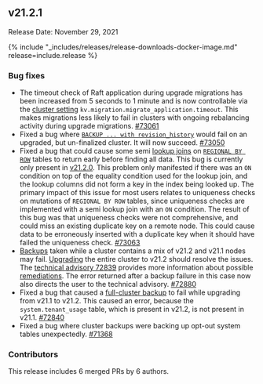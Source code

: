 ## v21.2.1

Release Date: November 29, 2021

{% include "_includes/releases/release-downloads-docker-image.md" release=include.release %}

<h3 id="v21-2-1-bug-fixes">Bug fixes</h3>

- The timeout check of Raft application during upgrade migrations has been increased from 5 seconds to 1 minute and is now controllable via the [cluster setting](https://www.cockroachlabs.com/docs/v21.2/cluster-settings) `kv.migration.migrate_application.timeout`. This makes migrations less likely to fail in clusters with ongoing rebalancing activity during upgrade migrations. [#73061][#73061]
- Fixed a bug where [`BACKUP ... with revision_history`](https://www.cockroachlabs.com/docs/v21.2/take-backups-with-revision-history-and-restore-from-a-point-in-time) would fail on an upgraded, but un-finalized cluster. It will now succeed. [#73050][#73050]
- Fixed a bug that could cause some semi [lookup joins](https://www.cockroachlabs.com/docs/v21.2/joins#lookup-joins) on [`REGIONAL BY ROW`](https://www.cockroachlabs.com/docs/v21.2/multiregion-overview#regional-by-row-tables) tables to return early before finding all data. This bug is currently only present in [v21.2.0](v21.2.html#v21-2-0). This problem only manifested if there was an `ON` condition on top of the equality condition used for the lookup join, and the lookup columns did not form a key in the index being looked up. The primary impact of this issue for most users relates to uniqueness checks on mutations of `REGIONAL BY ROW` tables, since uniqueness checks are implemented with a semi lookup join with an `ON` condition. The result of this bug was that uniqueness checks were not comprehensive, and could miss an existing duplicate key on a remote node. This could cause data to be erroneously inserted with a duplicate key when it should have failed the uniqueness check. [#73063][#73063]
- [Backups](https://www.cockroachlabs.com/docs/v21.2/take-full-and-incremental-backups) taken while a cluster contains a mix of v21.2 and v21.1 nodes may fail. [Upgrading](https://www.cockroachlabs.com/docs/v21.2/upgrade-cockroach-version) the entire cluster to v21.2 should resolve the issues. The [technical advisory 72839](https://www.cockroachlabs.com/docs/advisories/a72839) provides more information about possible [remediations](https://www.cockroachlabs.com/docs/advisories/a72839#mitigation). The error returned after a backup failure in this case now also directs the user to the technical advisory. [#72880][#72880]
- Fixed a bug that caused a [full-cluster backup](https://www.cockroachlabs.com/docs/v21.2/backup#backup-a-cluster) to fail while upgrading from v21.1 to v21.2. This caused an error, because the `system.tenant_usage` table, which is present in v21.2, is not present in v21.1. [#72840][#72840]
- Fixed a bug where cluster backups were backing up opt-out system tables unexpectedly. [#71368][#71368]

<h3 id="v21-2-1-contributors">Contributors</h3>

This release includes 6 merged PRs by 6 authors.

[#73061]: https://github.com/cockroachdb/cockroach/pull/73061
[#73050]: https://github.com/cockroachdb/cockroach/pull/73050
[#73063]: https://github.com/cockroachdb/cockroach/pull/73063
[#71368]: https://github.com/cockroachdb/cockroach/pull/71368
[#72840]: https://github.com/cockroachdb/cockroach/pull/72840
[#72880]: https://github.com/cockroachdb/cockroach/pull/72880
